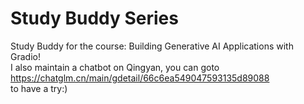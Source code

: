 # Study Buddy Series
Study Buddy for the course: Building Generative AI Applications with Gradio!     
I also maintain a chatbot on Qingyan, you can goto   
<https://chatglm.cn/main/gdetail/66c6ea549047593135d89088>   
to have a try:)
